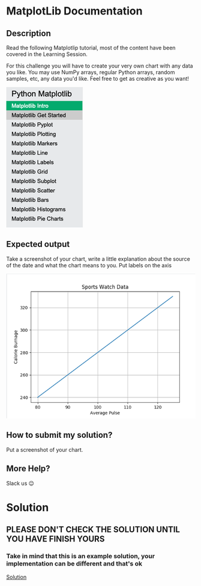 # MatplotLib Documentation

## Description

Read the following Matplotlip tutorial, most of the content have been covered in the Learning Session. 

For this challenge you will have to create your very own chart with any data you like. You may use NumPy arrays, regular Python arrays, random samples, etc, any data you'd like. Feel free to get as creative as you want! 

![image](../../../assets/matplotlib.png)

## Expected output

Take a screenshot of your chart, write a little explanation about the source of the date and what the chart means to you. Put labels on the axis

![image](../../../assets/matplotLibSolucion.png)

## How to submit my solution?

Put a screenshot of your chart.

## More Help?

Slack us 😉

# Solution

## PLEASE DON'T CHECK THE SOLUTION UNTIL YOU HAVE FINISH YOURS

### Take in mind that this is an example solution, your implementation can be different and that's ok

[Solution](../sol)
